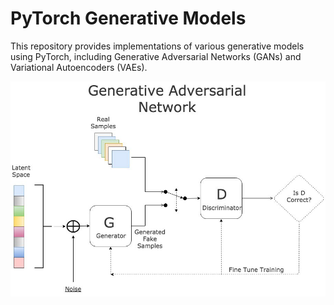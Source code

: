 # PyTorch Generative Models
This repository provides implementations of various generative models using PyTorch, including Generative Adversarial Networks (GANs) and Variational Autoencoders (VAEs).

![Generative Models Architecture](assets/gan_architecture.png)